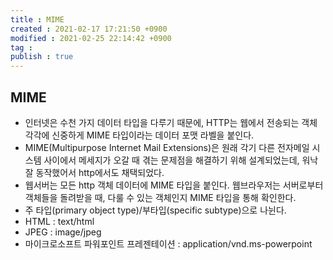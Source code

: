 ```yaml
---
title : MIME
created : 2021-02-17 17:21:50 +0900
modified : 2021-02-25 22:14:42 +0900
tag : 
publish : true
---
```

## MIME

-  인터넷은 수천 가지 데이터 타입을 다루기 때문에, HTTP는 웹에서 전송되는 객체 각각에 신중하게 MIME 타입이라는 데이터 포맷 라벨을 붙인다.
-  MIME(Multipurpose Internet Mail Extensions)은 원래 각기 다른 전자메일 시스템 사이에서 메세지가 오갈 때 겪는 문제점을 해결하기 위해 설계되었는데, 워낙 잘 동작했어서 http에서도 채택되었다.
-  웹서버는 모든 http 객체 데이터에 MIME 타입을 붙인다. 웹브라우저는 서버로부터 객체들을 돌려받을 때, 다룰 수 있는 객체인지 MIME 타입을 통해 확인한다.
-  주 타입(primary object type)/부타입(specific subtype)으로 나뉜다.
  -  HTML : text/html
  -  JPEG : image/jpeg
  -  마이크로소프트 파워포인트 프레젠테이션 : application/vnd.ms-powerpoint 
